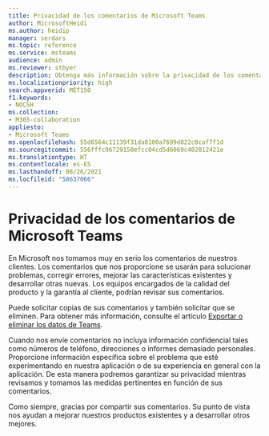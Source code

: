 ```yaml
---
title: Privacidad de los comentarios de Microsoft Teams
author: MicrosoftHeidi
ms.author: heidip
manager: serdars
ms.topic: reference
ms.service: msteams
audience: admin
ms.reviewer: stbyer
description: Obtenga más información sobre la privacidad de los comentarios de Microsoft Teams.
ms.localizationpriority: high
search.appverid: MET150
f1.keywords:
- NOCSH
ms.collection:
- M365-collaboration
appliesto:
- Microsoft Teams
ms.openlocfilehash: 55d6564c11139f31da8100a7699d822c0caf7f1d
ms.sourcegitcommit: 556fffc96729150efcc04cd5d6069c402012421e
ms.translationtype: HT
ms.contentlocale: es-ES
ms.lasthandoff: 08/26/2021
ms.locfileid: "58637066"
---
```

# <a name="microsoft-teams-feedback-privacy"></a>Privacidad de los comentarios de Microsoft Teams

En Microsoft nos tomamos muy en serio los comentarios de nuestros clientes. Los comentarios que nos proporcione se usarán para solucionar problemas, corregir errores, mejorar las características existentes y desarrollar otras nuevas. Los equipos encargados de la calidad del producto y la garantía al cliente, podrían revisar sus comentarios.

Puede solicitar copias de sus comentarios y también solicitar que se eliminen. Para obtener más información, consulte el artículo [Exportar o eliminar los datos de Teams](https://support.microsoft.com/office/export-or-delete-your-teams-data-1ed6ac68-5fb4-41be-9861-1a4127fecf68).

Cuando nos envíe comentarios no incluya información confidencial tales como números de teléfono, direcciones o informes demasiado personales. Proporcione información específica sobre el problema que esté experimentando en nuestra aplicación o de su experiencia en general con la aplicación. De esta manera podremos garantizar su privacidad mientras revisamos y tomamos las medidas pertinentes en función de sus comentarios.

Como siempre, gracias por compartir sus comentarios. Su punto de vista nos ayudan a mejorar nuestros productos existentes y a desarrollar otros mejores.
